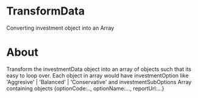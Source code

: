# TransformData
Converting investment object into an Array

# About
Transform the investmentData object into an array of objects such that its easy to loop over.
Each object in array would have investmentOption like 'Aggresive' | 'Balanced' | 'Conservative'
and investmentSubOptions Array containing objects {optionCode:.., optionName:..., reportUrl:...}
